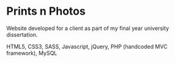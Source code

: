 # Prints n Photos
Website developed for a client as part of my final year university dissertation.

HTML5, CSS3, SASS, Javascript, jQuery, PHP (handcoded MVC framework), MySQL
